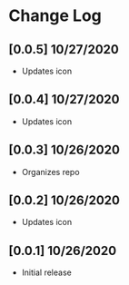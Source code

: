 # Change Log

## [0.0.5] 10/27/2020

- Updates icon

## [0.0.4] 10/27/2020

- Updates icon

## [0.0.3] 10/26/2020

- Organizes repo

## [0.0.2] 10/26/2020

- Updates icon

## [0.0.1] 10/26/2020

- Initial release